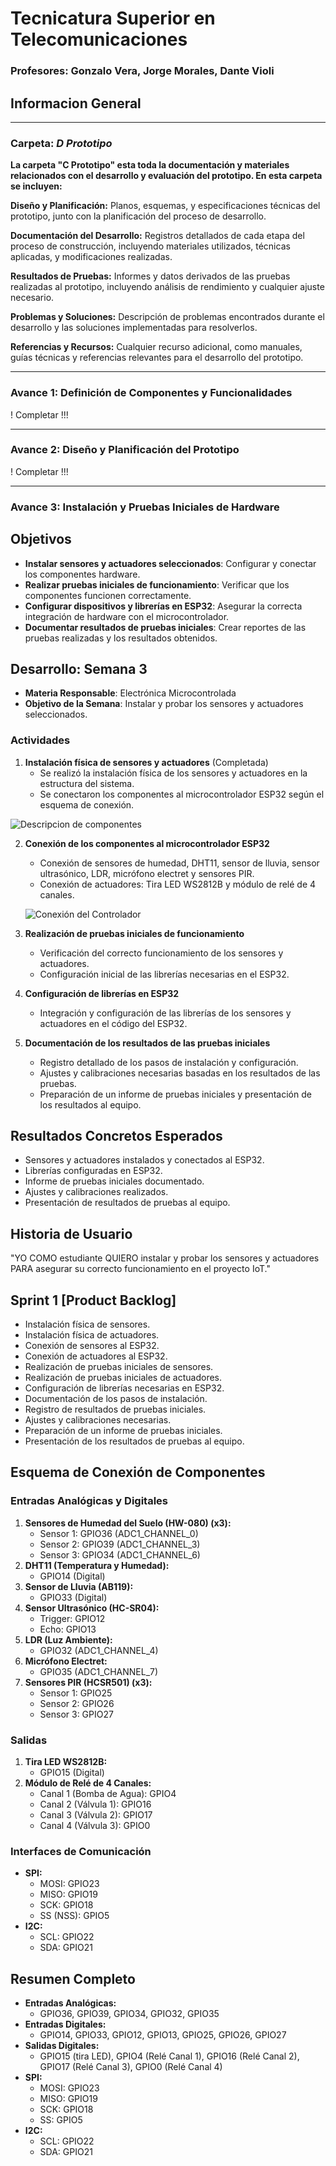 # Tecnicatura Superior en Telecomunicaciones
### Profesores: Gonzalo Vera, Jorge Morales, Dante Violi  

## Informacion General
***
### Carpeta: ***D Prototipo*** 

__La carpeta "C Prototipo" esta toda la documentación y materiales relacionados con el desarrollo y evaluación del prototipo. En esta carpeta se incluyen:__  

__Diseño y Planificación:__ Planos, esquemas, y especificaciones técnicas del prototipo, junto con la planificación del proceso de desarrollo.    

__Documentación del Desarrollo:__ Registros detallados de cada etapa del proceso de construcción, incluyendo materiales utilizados, técnicas aplicadas, y modificaciones realizadas.  

__Resultados de Pruebas:__ Informes y datos derivados de las pruebas realizadas al prototipo, incluyendo análisis de rendimiento y cualquier ajuste necesario.  

__Problemas y Soluciones:__ Descripción de problemas encontrados durante el desarrollo y las soluciones implementadas para resolverlos.  

__Referencias y Recursos:__ Cualquier recurso adicional, como manuales, guías técnicas y referencias relevantes para el desarrollo del prototipo.
***
### Avance 1: Definición de Componentes y Funcionalidades  
! Completar !!!  
***  

### Avance 2: Diseño y Planificación del Prototipo  
! Completar !!!  
***  

### Avance 3: Instalación y Pruebas Iniciales de Hardware

## Objetivos
- **Instalar sensores y actuadores seleccionados**: Configurar y conectar los componentes hardware.
- **Realizar pruebas iniciales de funcionamiento**: Verificar que los componentes funcionen correctamente.
- **Configurar dispositivos y librerías en ESP32**: Asegurar la correcta integración de hardware con el microcontrolador.
- **Documentar resultados de pruebas iniciales**: Crear reportes de las pruebas realizadas y los resultados obtenidos.

## Desarrollo: Semana 3
- **Materia Responsable**: Electrónica Microcontrolada
- **Objetivo de la Semana**: Instalar y probar los sensores y actuadores seleccionados.

### Actividades
1. **Instalación física de sensores y actuadores** (Completada)
   - Se realizó la instalación física de los sensores y actuadores en la estructura del sistema.
   - Se conectaron los componentes al microcontrolador ESP32 según el esquema de conexión.
   
![Descripcion de componentes]()
   
2. **Conexión de los componentes al microcontrolador ESP32**
   - Conexión de sensores de humedad, DHT11, sensor de lluvia, sensor ultrasónico, LDR, micrófono electret y sensores PIR.
   - Conexión de actuadores: Tira LED WS2812B y módulo de relé de 4 canales.
   
   ![Conexión del Controlador]()

3. **Realización de pruebas iniciales de funcionamiento**
   - Verificación del correcto funcionamiento de los sensores y actuadores.
   - Configuración inicial de las librerías necesarias en el ESP32.

4. **Configuración de librerías en ESP32**
   - Integración y configuración de las librerías de los sensores y actuadores en el código del ESP32.

5. **Documentación de los resultados de las pruebas iniciales**
   - Registro detallado de los pasos de instalación y configuración.
   - Ajustes y calibraciones necesarias basadas en los resultados de las pruebas.
   - Preparación de un informe de pruebas iniciales y presentación de los resultados al equipo.

## Resultados Concretos Esperados
- Sensores y actuadores instalados y conectados al ESP32.
- Librerías configuradas en ESP32.
- Informe de pruebas iniciales documentado.
- Ajustes y calibraciones realizados.
- Presentación de resultados de pruebas al equipo.

## Historia de Usuario
"YO COMO estudiante QUIERO instalar y probar los sensores y actuadores PARA asegurar su correcto funcionamiento en el proyecto IoT."

## Sprint 1 [Product Backlog]
- Instalación física de sensores.
- Instalación física de actuadores.
- Conexión de sensores al ESP32.
- Conexión de actuadores al ESP32.
- Realización de pruebas iniciales de sensores.
- Realización de pruebas iniciales de actuadores.
- Configuración de librerías necesarias en ESP32.
- Documentación de los pasos de instalación.
- Registro de resultados de pruebas iniciales.
- Ajustes y calibraciones necesarias.
- Preparación de un informe de pruebas iniciales.
- Presentación de los resultados de pruebas al equipo.

## Esquema de Conexión de Componentes

### Entradas Analógicas y Digitales
1. **Sensores de Humedad del Suelo (HW-080) (x3):**
   - Sensor 1: GPIO36 (ADC1_CHANNEL_0)
   - Sensor 2: GPIO39 (ADC1_CHANNEL_3)
   - Sensor 3: GPIO34 (ADC1_CHANNEL_6)
2. **DHT11 (Temperatura y Humedad):**
   - GPIO14 (Digital)
3. **Sensor de Lluvia (AB119):**
   - GPIO33 (Digital)
4. **Sensor Ultrasónico (HC-SR04):**
   - Trigger: GPIO12
   - Echo: GPIO13
5. **LDR (Luz Ambiente):**
   - GPIO32 (ADC1_CHANNEL_4)
6. **Micrófono Electret:**
   - GPIO35 (ADC1_CHANNEL_7)
7. **Sensores PIR (HCSR501) (x3):**
   - Sensor 1: GPIO25
   - Sensor 2: GPIO26
   - Sensor 3: GPIO27

### Salidas
1. **Tira LED WS2812B:**
   - GPIO15 (Digital)
2. **Módulo de Relé de 4 Canales:**
   - Canal 1 (Bomba de Agua): GPIO4
   - Canal 2 (Válvula 1): GPIO16
   - Canal 3 (Válvula 2): GPIO17
   - Canal 4 (Válvula 3): GPIO0

### Interfaces de Comunicación
- **SPI:**
  - MOSI: GPIO23
  - MISO: GPIO19
  - SCK: GPIO18
  - SS (NSS): GPIO5
- **I2C:**
  - SCL: GPIO22
  - SDA: GPIO21

## Resumen Completo
- **Entradas Analógicas:**
  - GPIO36, GPIO39, GPIO34, GPIO32, GPIO35
- **Entradas Digitales:**
  - GPIO14, GPIO33, GPIO12, GPIO13, GPIO25, GPIO26, GPIO27
- **Salidas Digitales:**
  - GPIO15 (tira LED), GPIO4 (Relé Canal 1), GPIO16 (Relé Canal 2), GPIO17 (Relé Canal 3), GPIO0 (Relé Canal 4)
- **SPI:**
  - MOSI: GPIO23
  - MISO: GPIO19
  - SCK: GPIO18
  - SS: GPIO5
- **I2C:**
  - SCL: GPIO22
  - SDA: GPIO21
